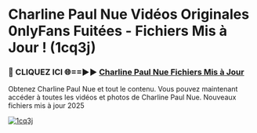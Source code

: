 # Charline Paul Nue Vidéos Originales 0nlyFans Fuitées - Fichiers Mis à Jour ! (1cq3j)

<h3>🔴 CLIQUEZ ICI 🌐==►► <a href="https://tinyurl.com/2pmr4ezf" rel="nofollow">Charline Paul Nue Fichiers Mis à Jour</a></h3>

Obtenez Charline Paul Nue et tout le contenu. Vous pouvez maintenant accéder à toutes les vidéos et photos de Charline Paul Nue. Nouveaux fichiers mis à jour 2025

[![1cq3j](https://i.imgur.com/6SNvagu.gif)](https://tinyurl.com/2pmr4ezf)
